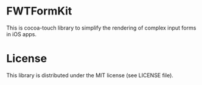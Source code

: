 FWTFormKit
=====================

This is cocoa-touch library to simplify the rendering of complex input forms in iOS apps.

# License
This library is distributed under the MIT license (see LICENSE file).
